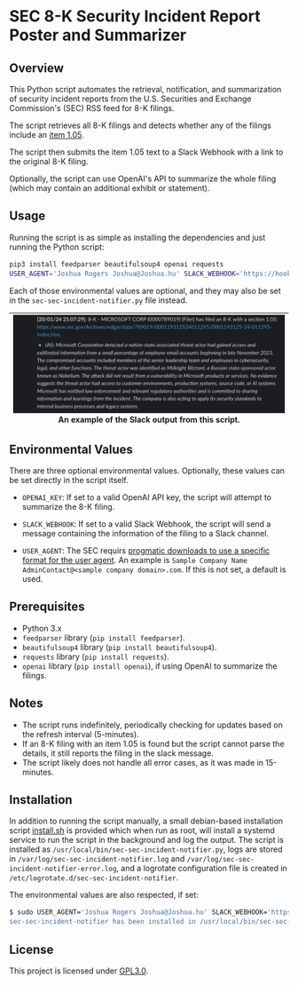 # SEC 8-K Security Incident Report Poster and Summarizer

## Overview

This Python script automates the retrieval, notification, and summarization of security incident reports from the U.S. Securities and Exchange Commission's (SEC) RSS feed for 8-K filings.

The script retrieves all 8-K filings and detects whether any of the filings include an [item 1.05](https://www.sec.gov/news/press-release/2023-139).

The script then submits the item 1.05 text to a Slack Webhook with a link to the original 8-K filing.

Optionally, the script can use OpenAI's API to summarize the whole filing (which may contain an additional exhibit or statement).

## Usage

Running the script is as simple as installing the dependencies and just running the Python script:

```bash
pip3 install feedparser beautifulsoup4 openai requests
USER_AGENT='Joshua Rogers Joshua@Joshua.hu' SLACK_WEBHOOK='https://hooks.slack.com/services/.....' OPENAI_KEY=sk-...... python3 ./sec-sec-incident-notifier.py
```

Each of those environmental values are optional, and they may also be set in the `sec-sec-incident-notifier.py` file instead.

|![](Slack.png)An example of the Slack output from this script.|
|:-:|


## Environmental Values

There are three optional environmental values. Optionally, these values can be set directly in the script itself.

- `OPENAI_KEY`: If set to a valid OpenAI API key, the script will attempt to summarize the 8-K filing.

- `SLACK_WEBHOOK`: If set to a valid Slack Webhook, the script will send a message containing the information of the filing to a Slack channel.

- `USER_AGENT`: The SEC requirs [progmatic downloads to use a specific format for the user agent](https://www.sec.gov/os/webmaster-faq#code-support). An example is `Sample Company Name AdminContact@<sample company domain>.com`. If this is not set, a default is used.

## Prerequisites
- Python 3.x
- `feedparser` library (`pip install feedparser`).
- `beautifulsoup4` library (`pip install beautifulsoup4`).
- `requests` library (`pip install requests`).
- `openai` library (`pip install openai`), if using OpenAI to summarize the filings.

## Notes
- The script runs indefinitely, periodically checking for updates based on the refresh interval (5-minutes).
- If an 8-K filing with an item 1.05 is found but the script cannot parse the details, it still reports the filing in the slack message.
- The script likely does not handle all error cases, as it was made in 15-minutes.

## Installation
In addition to running the script manually, a small debian-based installation script [install.sh](install.sh) is provided which when run as root, will install a systemd service to run the script in the background and log the output. The script is installed as `/usr/local/bin/sec-sec-incident-notifier.py`, logs are stored in `/var/log/sec-sec-incident-notifier.log` and `/var/log/sec-sec-incident-notifier-error.log`, and a logrotate configuration file is created in `/etc/logrotate.d/sec-sec-incident-notifier`.

The environmental values are also respected, if set:

```bash
$ sudo USER_AGENT='Joshua Rogers Joshua@Joshua.hu' SLACK_WEBHOOK='https://hooks.slack.com/services/.....' OPENAI_KEY=sk-...... ./install.sh"
sec-sec-incident-notifier has been installed in /usr/local/bin/sec-sec-incident-notifier.py with OPENAI_KEY=..., SLACK_WEBHOOK_URL=..., and USER_AGENT=..., and a service has been installed in /etc/systemd/system/sec-sec-incident-notifier.service. The service is started and logging to /var/log/sec-sec-incident-notifier.log and /var/log/sec-sec-incident-notifier-error.log, and log rotation is set up in /etc/logrotate.d/sec-sec-incident-notifier.
```

## License
This project is licensed under [GPL3.0](/LICENSE).
